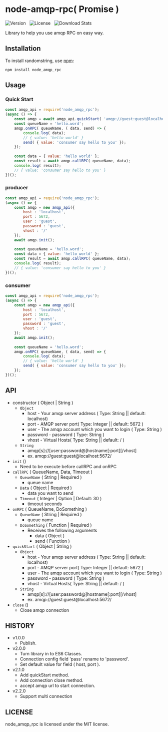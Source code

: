 # node-amqp-rpc( Promise )
![Version](http://img.shields.io/npm/v/node_amqp_rpc.svg) &nbsp;
![License](http://img.shields.io/npm/l/node_amqp_rpc.svg) &nbsp;
![Download Stats](https://img.shields.io/npm/dm/node_amqp_rpc.svg)

Library to help you use amqp RPC on easy way.

## Installation

To install randomstring, use [npm](http://github.com/npm/npm):

```
npm install node_amqp_rpc
```

## Usage
### Quick Start
```javascript
const amqp_api = require('node_amqp_rpc');
(async () => {
	const amqp = await amqp_api.quickStart( 'amqp://guest:guest@localhost:5672/');
	const queueName = 'hello.word';
	amqp.onRPC( queueName, ( data, send) => {
		console.log( data);
		// { value: 'hello world' }
		send( { value: 'consumer say hello to you' });
	});
	
	const data = { value: 'hello world' };
	const result = await amqp.callRPC( queueName, data);
	console.log( result);
	// { value: 'consumer say hello to you' }
})();

```
### producer
```javascript
const amqp_api = require('node_amqp_rpc');
(async () => {
	const amqp = new amqp_api({
		host : 'localhost',
		port : 5672,
		user : 'guest',
		password : 'guest',
		vhost : '/'
	});
	await amqp.init();
	
	const queueName = 'hello.word';
	const data = { value: 'hello world' };
	const result = await amqp.callRPC( queueName, data);
	console.log( result);
	// { value: 'consumer say hello to you' }
})();
```
### consumer

```javascript
const amqp_api = require('node_amqp_rpc');
(async () => {
	const amqp = new amqp_api({
		host : 'localhost',
		port : 5672,
		user : 'guest',
		password : 'guest',
		vhost : '/'
	});
	await amqp.init();
	
	const queueName = 'hello.word';
	amqp.onRPC( queueName, ( data, send) => {
		console.log( data);
		// { value: 'hello world' }
		send( { value: 'consumer say hello to you' });
	});
})();
```

## API

 - constructor ( Object | String )
 	- `Object`
 		- host - Your amqp server address ( Type: String || default: localhost)
    	- port - AMQP server port( Type: Integer || default: 5672 )
    	- user - The amqp account which you want to login ( Type: String )
    	- password - password ( Type: String )
    	- vhost - Virtual Hosts( Type: String || default: / )
    - `String`
    	- amqp[s]://[user:password@]hostname[:port][/vhost]
    	- ex. amqp://guest:guest@localhost:5672/
 - `init` ()
 	- Need to be execute before callRPC and onRPC
 - `callRPC` ( QueueName, Data, Timeout )
 	- `QueueName` ( String | Required )
 		- queue name  
 	- `Data` ( Object | Required )
 		- data you want to send 
 	- `Timeout` ( Integer | Option | Default: 30 )
 		- timeout seconds
 - `onRPC` ( QueueName, DoSomething )
	- `QueueName` ( String | Required )
 		- queue name
	- `DoSomething` ( Function | Required )
		- Receives the following arguments
			- data ( Object )
			- send ( Function )
 - `quickStart` ( Object | String )
   - `Object`
 		- host - Your amqp server address ( Type: String || default: localhost)
    	- port - AMQP server port( Type: Integer || default: 5672 )
    	- user - The amqp account which you want to login ( Type: String )
    	- password - password ( Type: String )
    	- vhost - Virtual Hosts( Type: String || default: / )
    - `String`
    	- amqp[s]://[user:password@]hostname[:port][/vhost]
    	- ex. amqp://guest:guest@localhost:5672/
 - `close` ()
 	- Close amqp connection
	
## HISTORY
- v1.0.0
	- Publish.
- v2.0.0
	- Turn library in to ES6 Classes. 
	- Connection config field 'pass' rename to 'password'.
	- Set default value for field ( host, port ).
- v2.1.0
	- Add quickStart method.
	- Add connection close method.
	- accept amqp url to start connection.
- v2.2.0
	- Support multi connection 

## LICENSE

node\_amqp\_rpc is licensed under the MIT license.
